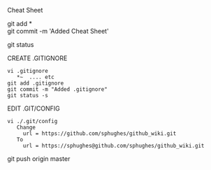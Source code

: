 Cheat Sheet


git add *  
git commit -m 'Added Cheat Sheet'  


git status  


CREATE .GITIGNORE  
```
vi .gitignore  
   *~  .... etc  
git add .gitignore  
git commit -m "Added .gitignore"  
git status -s
```


EDIT .GIT/CONFIG  
```
vi ./.git/config  
   Change  
     url = https://github.com/sphughes/github_wiki.git  
   To  
     url = https://sphughes@github.com/sphughes/github_wiki.git
```

git push origin master  
 
